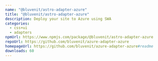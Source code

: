 ```yaml
---
name: "@bluvenit/astro-adapter-azure"
title: "@bluvenit/astro-adapter-azure"
description: Deploy your site to Azure using SWA
categories:
  - css+ui
  - adapters
npmUrl: https://www.npmjs.com/package/@bluvenit/astro-adapter-azure
repoUrl: https://github.com/bluvenit/azure-adapter-azure
homepageUrl: https://github.com/bluvenit/azure-adapter-azure#readme
downloads: 60
---
```

